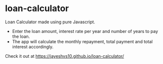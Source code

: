 # loan-calculator

Loan Calculator made using pure Javascript.

- Enter the loan amount, interest rate per year and number of years to pay the loan.
- The app will calculate the monthly repayment, total payment and total interest accordingly.

Check it out at https://jayeshvs10.github.io/loan-calculator/
